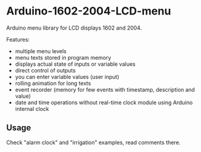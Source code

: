 # Arduino-1602-2004-LCD-menu

Arduino menu library for LCD displays 1602 and 2004.

Features:
* multiple menu levels
* menu texts stored in program memory
* displays actual state of inputs or variable values
* direct control of outputs
* you can enter variable values (user input)
* rolling animation for long texts
* event recorder (memory for few events with timestamp, description and value)
* date and time operations without real-time clock module using Arduino internal clock

## Usage
Check "alarm clock" and "irrigation" examples, read comments there.
 
